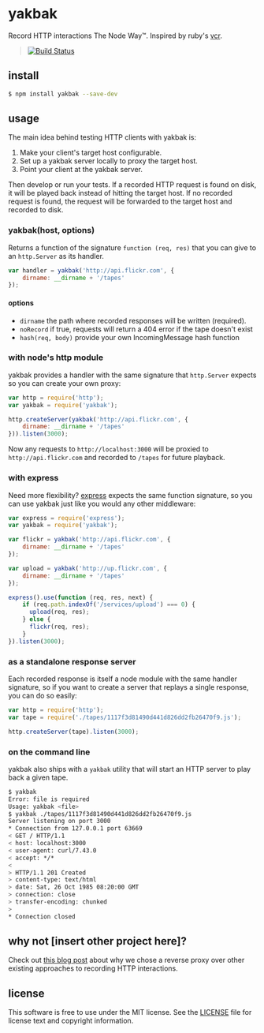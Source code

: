 # yakbak

Record HTTP interactions The Node Way™. Inspired by ruby's [vcr][1].

> [![Build Status](https://travis-ci.org/flickr/yakbak.svg?branch=master)](https://travis-ci.org/flickr/yakbak)

## install

``` bash
$ npm install yakbak --save-dev
```
## usage

The main idea behind testing HTTP clients with yakbak is:

1. Make your client's target host configurable.
2. Set up a yakbak server locally to proxy the target host.
3. Point your client at the yakbak server.

Then develop or run your tests. If a recorded HTTP request is found on disk, it will be played back instead of hitting the target host. If no recorded request is found, the request will be forwarded to the target host and recorded to disk.

### yakbak(host, options)

Returns a function of the signature `function (req, res)` that you can give to an `http.Server` as its handler.

``` js
var handler = yakbak('http://api.flickr.com', {
	dirname: __dirname + '/tapes'
});
```

#### options

- `dirname` the path where recorded responses will be written (required).
- `noRecord` if true, requests will return a 404 error if the tape doesn't exist
- `hash(req, body)` provide your own IncomingMessage hash function

### with node's http module

yakbak provides a handler with the same signature that `http.Server` expects so you can create your own proxy:

``` js
var http = require('http');
var yakbak = require('yakbak');

http.createServer(yakbak('http://api.flickr.com', {
	dirname: __dirname + '/tapes'
})).listen(3000);
```

Now any requests to `http://localhost:3000` will be proxied to `http://api.flickr.com` and recorded to `/tapes` for future playback.

### with express

Need more flexibility? [express](https://github.com/expressjs/express) expects the same function signature, so you can use yakbak just like you would any other middleware:

``` js
var express = require('express');
var yakbak = require('yakbak');

var flickr = yakbak('http://api.flickr.com', {
	dirname: __dirname + '/tapes'
});

var upload = yakbak('http://up.flickr.com', {
	dirname: __dirname + '/tapes'
});

express().use(function (req, res, next) {
	if (req.path.indexOf('/services/upload') === 0) {
	  upload(req, res);
	} else {
	  flickr(req, res);
	}
}).listen(3000);
```

### as a standalone response server

Each recorded response is itself a node module with the same handler signature, so if you want to create a server that replays a single response, you can do so easily:

``` js
var http = require('http');
var tape = require('./tapes/1117f3d81490d441d826dd2fb26470f9.js');

http.createServer(tape).listen(3000);
```

### on the command line

yakbak also ships with a `yakbak` utility that will start an HTTP server to play back a given tape.

``` bash
$ yakbak
Error: file is required
Usage: yakbak <file>
$ yakbak ./tapes/1117f3d81490d441d826dd2fb26470f9.js
Server listening on port 3000
* Connection from 127.0.0.1 port 63669
< GET / HTTP/1.1
< host: localhost:3000
< user-agent: curl/7.43.0
< accept: */*
<
> HTTP/1.1 201 Created
> content-type: text/html
> date: Sat, 26 Oct 1985 08:20:00 GMT
> connection: close
> transfer-encoding: chunked
>
* Connection closed
```

## why not [insert other project here]?

Check out [this blog post][2] about why we chose a reverse proxy over other existing approaches to recording HTTP interactions.

## license

This software is free to use under the MIT license. See the [LICENSE][] file for license text and copyright information.

[1]: https://github.com/vcr/vcr
[2]: http://code.flickr.net/2016/04/25/introducing-yakbak-record-and-playback-http-interactions-in-nodejs/
[LICENSE]: https://github.com/flickr/yakbak/blob/master/LICENSE
